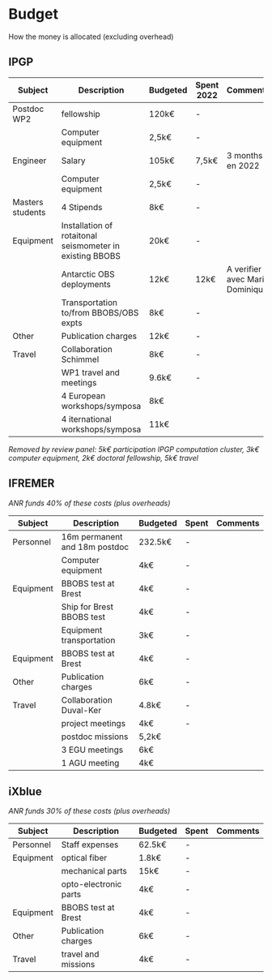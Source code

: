 # Budget

How the money is allocated (excluding overhead)

## IPGP

| Subject | Description | Budgeted | Spent 2022 | Comments |
| ------- | ----------- | -------- | ----- | -------- |
| Postdoc WP2 | fellowship | 120k€ | - |  |
| | Computer equipment  | 2,5k€ | - |  |
| Engineer | Salary | 105k€ | 7,5k€ | 3 months en 2022 |
| | Computer equipment  | 2,5k€ | - |  |
| Masters students | 4 Stipends | 8k€ | - | |
| Equipment | Installation of rotaitonal seismometer in existing BBOBS | 20k€ | - | |
|  | Antarctic OBS deployments | 12k€ | 12k€ | A verifier avec Marie Dominique |
|  | Transportation to/from BBOBS/OBS expts | 8k€ | - | |
| Other | Publication charges | 12k€ | - | |
| Travel | Collaboration Schimmel | 8k€ | - | |
| | WP1 travel and meetings | 9.6k€ | - | |
| | 4 European workshops/symposa | 8k€ | |
| | 4 iternational workshops/symposa | 11k€ | |

*Removed by review panel: 5k€ participation IPGP computation cluster, 3k€ computer equipment, 2k€ doctoral fellowship, 5k€ travel*

## IFREMER

*ANR funds 40% of these costs (plus overheads)*

| Subject | Description | Budgeted | Spent | Comments |
| ------- | ----------- | -------- | ----- | -------- |
| Personnel | 16m permanent and 18m postdoc| 232.5k€ | - |  |
| | Computer equipment  | 4k€ | - | |
| Equipment | BBOBS test at Brest | 4k€ | - | |
|  | Ship for Brest BBOBS test | 4k€ | - | |
|  | Equipment transportation | 3k€ | - | |
| Equipment | BBOBS test at Brest | 4k€ | - | |
| Other | Publication charges | 6k€ | - | |
| Travel | Collaboration Duval-Ker | 4.8k€ | - | |
| | project meetings | 4k€ | - | |
| | postdoc missions | 5,2k€ | |
| | 3 EGU meetings | 6k€ | |
| | 1 AGU meeting | 4k€ | |

## iXblue

*ANR funds 30% of these costs (plus overheads)*

| Subject | Description | Budgeted | Spent | Comments |
| ------- | ----------- | -------- | ----- | -------- |
| Personnel | Staff expenses | 62.5k€ | - |  |
| Equipment | optical fiber | 1.8k€ | - | |
|  | mechanical parts | 15k€ | - | |
|  | opto-electronic parts | 4k€ | - | |
| Equipment | BBOBS test at Brest | 4k€ | - | |
| Other | Publication charges | 6k€ | - | |
| Travel | travel and missions | 4k€ | - | |
